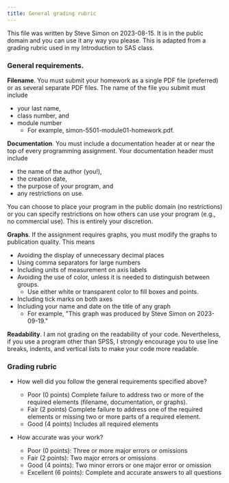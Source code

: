 ```yaml
---
title: General grading rubric
---
```

This file was written by Steve Simon on 2023-08-15. It is in the public domain and you can use it any way you please. This is adapted from a grading rubric used in my Introduction to SAS class.

### General requirements.

**Filename**. You must submit your homework as a single PDF file (preferred) or as several separate PDF files. The name of the file you submit must include

-   your last name, 
-   class number, and 
-   module number
    -   For example, simon-5501-module01-homework.pdf.

**Documentation**. You must include a documentation header at or near the top of every programming assignment. Your documentation header must include

-   the name of the author (you!),
-   the creation date, 
-   the purpose of your program, and 
-   any restrictions on use.

You can choose to place your program in the public domain (no restrictions) or you can specify restrictions on how others can use your program (e.g., no commercial use). This is entirely your discretion.

**Graphs**. If the assignment requires graphs, you must modify the graphs to publication quality. This means

-   Avoiding the display of unnecessary decimal places
-   Using comma separators for large numbers
-   Including units of measurement on axis labels
-   Avoiding the use of color, unless it is needed to distinguish between groups.
    -   Use either white or transparent color to fill boxes and points.
-   Including tick marks on both axes
-   Including your name and date on the title of any graph
    -   For example, "This graph was produced by Steve Simon on 2023-09-19."

**Readability**. I am not grading on the readability of your code. Nevertheless, if you use a program other than SPSS, I strongly encourage you to use line breaks, indents, and vertical lists to make your code more readable.

### Grading rubric

-   How well did you follow the general requirements specified above?
    -    Poor (0 points) Complete failure to address two or more of the required elements (filename, documentation, or graphs).
    -    Fair (2 points) Complete failure to address one of the required elements or missing two or more parts of a required element.
    -    Good (4 points) Includes all required elements

-   How accurate was your work?    
    -   Poor (0 points): Three or more major errors or omissions
    -   Fair (2 points): Two major errors or omissions
    -   Good (4 points): Two minor errors or one major error or omission
    -   Excellent (6 points): Complete and accurate answers to all questions

